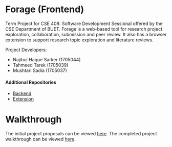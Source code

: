 # Forage (Frontend)

Term Project for CSE 408: Software Development Sessional offered by the CSE Department of BUET. Forage is a web-based tool for research project exploration, collaboration, submission and peer review. It also has a browser extension to support research topic exploration and literature reviews.

Project Developers:
- Najibul Haque Sarker (1705044)
- Tahmeed Tarek (1705039)
- Mushtari Sadia (1705037)


#### Additional Repositories
- [Backend](https://github.com/Tahmeed156/forage-api)
- [Extension](https://github.com/Mushtari-Sadia/forage-extension)


# Walkthrough
The initial project proposals can be viewed [here](proposals). The completed project walkthrough can be viewed [here](proposals/A2_8_DEMO.MP4).

